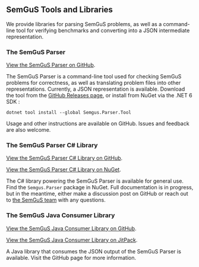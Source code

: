 ## SemGuS Tools and Libraries
We provide libraries for parsing SemGuS problems, as well as a command-line tool for verifying benchmarks and converting into a JSON intermediate representation.

### The SemGuS Parser
[View the SemGuS Parser on GitHub](https://github.com/SemGuS-git/Semgus-Parser).

The SemGuS Parser is a command-line tool used for checking SemGuS problems for correctness, as well as translating problem files into other representations.
Currently, a JSON representation is available. Download the tool from the [GitHub Releases page](https://github.com/SemGuS-git/Semgus-Parser/releases), or
install from NuGet via the .NET 6 SDK :

```
dotnet tool install --global Semgus.Parser.Tool
```

Usage and other instructions are available on GitHub. Issues and feedback are also welcome.

### The SemGuS Parser C# Library
[View the SemGuS Parser C# Library on GitHub](https://github.com/SemGuS-git/Semgus-Parser).

[View the SemGuS Parser C# Library on NuGet](https://www.nuget.org/packages/Semgus.Parser).

The C# library powering the SemGuS Parser is available for general use. Find the `Semgus.Parser` package in NuGet. Full documentation is in progress, 
but in the meantime, either make a discussion post on GitHub or reach out to [the SemGuS team](mailto:semgus@office365.wisc.edu) with any questions.

### The SemGuS Java Consumer Library
[View the SemGuS Java Consumer Library on GitHub](https://github.com/SemGuS-git/Semgus-Java).

[View the SemGuS Java Consumer Library on JitPack](https://jitpack.io/#SemGuS-git/Semgus-Java).

A Java library that consumes the JSON output of the SemGuS Parser is available. Visit the GitHub page for more information.
